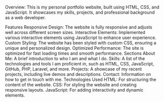 Overview:
This is my personal portfolio website, built using HTML, CSS, and JavaScript. It showcases my skills, projects, and professional background as a web developer.

Features
Responsive Design: The website is fully responsive and adjusts well across different screen sizes.
Interactive Elements: Implemented various interactive elements using JavaScript to enhance user experience.
Custom Styling: The website has been styled with custom CSS, ensuring a unique and personalized design.
Optimized Performance: The site is optimized for fast loading times and smooth performance.
Sections
About Me: A brief introduction to who I am and what I do.
Skills: A list of the technologies and tools I am proficient in, such as HTML, CSS, JavaScript, GitHub, PHP, Laravel, and more.
Projects: A showcase of my recent projects, including live demos and descriptions.
Contact: Information on how to get in touch with me.
Technologies Used
HTML: For structuring the content of the website.
CSS: For styling the website and creating responsive layouts.
JavaScript: For adding interactivity and dynamic elements.
